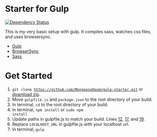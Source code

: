 # Starter for Gulp

[![Dependency Status](https://www.versioneye.com/user/projects/5617e18fa193340f2f000245/badge.svg?style=flat)](https://www.versioneye.com/user/projects/5617e18fa193340f2f000245)

This is my very basic setup with gulp. It compiles sass, watches css files, and uses browsersync.

- [Gulp](http://gulpjs.com/)
- [BrowserSync](http://www.browsersync.io/)
- [Sass](https://npmjs.org/package/gulp-sass/)

# Get Started

1. <code>git clone https://github.com/MongooseDoom/gulp-starter.git</code> or [download zip](https://github.com/MongooseDoom/gulp-starter/archive/master.zip).
2. Move <code>gulpfile.js</code> and <code>package.json</code> to the root directory of your build.
3. In terminal, <code>cd</code> to the root directory of your build.
4. In terminal, <code>npm install</code> or <code>sudo npm install</code>
5. Update paths in gulpfile.js to match your build. Lines [12](https://github.com/MongooseDoom/gulp-starter/blob/master/gulpfile.js#L12), [17](https://github.com/MongooseDoom/gulp-starter/blob/master/gulpfile.js#L17), and [19](https://github.com/MongooseDoom/gulp-starter/blob/master/gulpfile.js#L19).
6. Replace <code>LOCALHOST_URL</code> in gulpfile.js with your localhost url.
7. In terminal, <code>gulp</code>